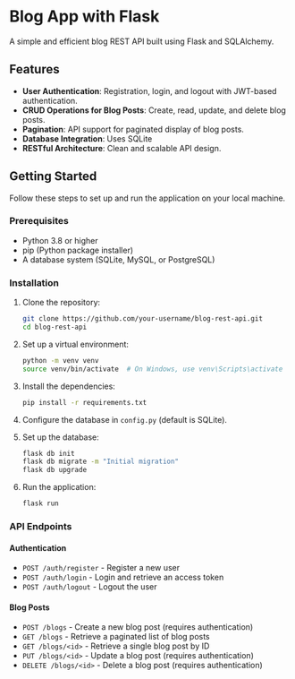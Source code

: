 
# Blog App with Flask

A simple and efficient blog REST API built using Flask and SQLAlchemy.

## Features

- **User Authentication**: Registration, login, and logout with JWT-based authentication.
- **CRUD Operations for Blog Posts**: Create, read, update, and delete blog posts.
- **Pagination**: API support for paginated display of blog posts.
- **Database Integration**: Uses SQLite
- **RESTful Architecture**: Clean and scalable API design.

## Getting Started

Follow these steps to set up and run the application on your local machine.

### Prerequisites

- Python 3.8 or higher
- pip (Python package installer)
- A database system (SQLite, MySQL, or PostgreSQL)

### Installation

1. Clone the repository:

   ```bash
   git clone https://github.com/your-username/blog-rest-api.git
   cd blog-rest-api
   ```

2. Set up a virtual environment:

   ```bash
   python -m venv venv
   source venv/bin/activate  # On Windows, use venv\Scripts\activate
   ```

3. Install the dependencies:

   ```bash
   pip install -r requirements.txt
   ```

4. Configure the database in `config.py` (default is SQLite).

5. Set up the database:

   ```bash
   flask db init
   flask db migrate -m "Initial migration"
   flask db upgrade
   ```

6. Run the application:

   ```bash
   flask run
   ```

### API Endpoints

#### Authentication

- `POST /auth/register` - Register a new user
- `POST /auth/login` - Login and retrieve an access token
- `POST /auth/logout` - Logout the user

#### Blog Posts

- `POST /blogs` - Create a new blog post (requires authentication)
- `GET /blogs` - Retrieve a paginated list of blog posts
- `GET /blogs/<id>` - Retrieve a single blog post by ID
- `PUT /blogs/<id>` - Update a blog post (requires authentication)
- `DELETE /blogs/<id>` - Delete a blog post (requires authentication)

